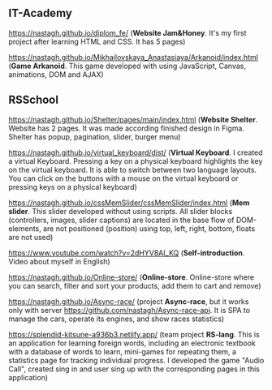 ## IT-Academy

https://nastagh.github.io/diplom_fe/  (**Website Jam&Honey**. It's my first project after learning HTML and CSS. It has 5 pages)

https://nastagh.github.io/Mikhailovskaya_Anastasiaya/Arkanoid/index.html (**Game Arkanoid**. This game developed with using JavaScript, Canvas, animations, DOM and AJAX)

## RSSchool

https://nastagh.github.io/Shelter/pages/main/index.html  (**Website Shelter**. Website has 2 pages. It was made according finished design in Figma. Shelter has popup, pagination, slider, burger menu)

https://nastagh.github.io/virtual_keyboard/dist/  (**Virtual Keyboard**. I created a virtual Keyboard. Pressing a key on a physical keyboard highlights the key on the virtual keyboard. It is able to switch between two language layouts. You can click on the buttons with a mouse on the virtual keyboard or pressing keys on a physical keyboard)

https://nastagh.github.io/cssMemSlider/cssMemSlider/index.html  (**Mem slider**. This slider developed without using scripts. All slider blocks (controllers, images, slider captions) are located in the base flow of DOM-elements, are not positioned (position) using top, left, right, bottom, floats are not used)

https://www.youtube.com/watch?v=2dHYV8AI_KQ  (**Self-introduction**. Video about myself in English)

https://nastagh.github.io/Online-store/  (**Online-store**. Online-store where you can search, filter and sort your products, add them to cart and remove)



https://nastagh.github.io/Async-race/  (project **Async-race**, but it works only with server https://github.com/nastagh/Async-race-api. It is SPA to manage the cars, operate its engines, and show races statistics)

https://splendid-kitsune-a936b3.netlify.app/  (team project **RS-lang**. This is an application for learning foreign words, including an electronic textbook with a database of words to learn, mini-games for repeating them, a statistics page for tracking individual progress. I developed the game "Audio Call", created sing in and user sing up with the corresponding pages in this application)